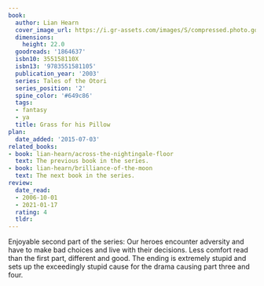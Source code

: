 ```yaml
---
book:
  author: Lian Hearn
  cover_image_url: https://i.gr-assets.com/images/S/compressed.photo.goodreads.com/books/1370809289l/1864637._SX98_.jpg
  dimensions:
    height: 22.0
  goodreads: '1864637'
  isbn10: 355158110X
  isbn13: '9783551581105'
  publication_year: '2003'
  series: Tales of the Otori
  series_position: '2'
  spine_color: '#649c86'
  tags:
  - fantasy
  - ya
  title: Grass for his Pillow
plan:
  date_added: '2015-07-03'
related_books:
- book: lian-hearn/across-the-nightingale-floor
  text: The previous book in the series.
- book: lian-hearn/brilliance-of-the-moon
  text: The next book in the series.
review:
  date_read:
  - 2006-10-01
  - 2021-01-17
  rating: 4
  tldr:
---
```

Enjoyable second part of the series: Our heroes encounter adversity and have to make bad choices and live with their
decisions. Less comfort read than the first part, different and good. The ending is extremely stupid and sets up the
exceedingly stupid cause for the drama causing part three and four.
